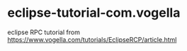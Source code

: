 # eclipse-tutorial-com.vogella

eclipse RPC tutorial from https://www.vogella.com/tutorials/EclipseRCP/article.html
